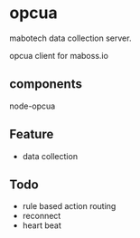 opcua
=======

mabotech data collection server.

opcua client for maboss.io

## components

node-opcua

## Feature

- data collection

## Todo

- rule based action routing
- reconnect
- heart beat